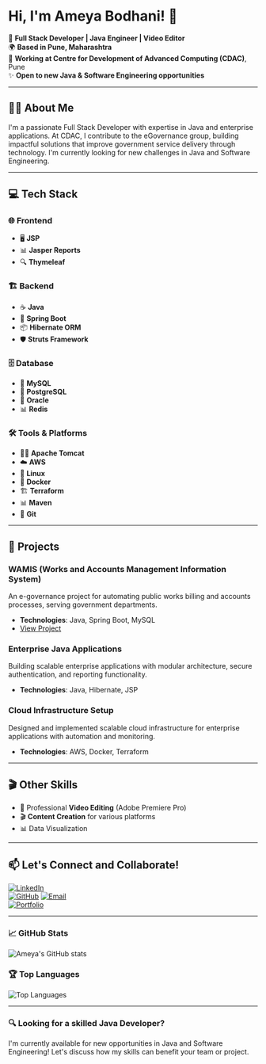 # Hi, I'm Ameya Bodhani! 👋  

🚀 **Full Stack Developer | Java Engineer | Video Editor**  
🌍 **Based in Pune, Maharashtra**  
💼 **Working at Centre for Development of Advanced Computing (CDAC)**, Pune  
✨ **Open to new Java & Software Engineering opportunities**

---

## 👨‍💻 About Me

I'm a passionate Full Stack Developer with expertise in Java and enterprise applications. At CDAC, I contribute to the eGovernance group, building impactful solutions that improve government service delivery through technology. I'm currently looking for new challenges in Java and Software Engineering.

---

## 💻 Tech Stack  

### 🌐 **Frontend**  
- 🖥️ **JSP**  
- 📊 **Jasper Reports**
- 🔍 **Thymeleaf**

### 🏗️ **Backend**  
- ☕ **Java**  
- 🔧 **Spring Boot**
- 📦 **Hibernate ORM**
- 🛡️ **Struts Framework**

### 🗄️ **Database**  
- 🐬 **MySQL**
- 🐘 **PostgreSQL**
- 🔶 **Oracle**
- 📊 **Redis**

### 🛠️ **Tools & Platforms**  
- 🐱‍💻 **Apache Tomcat**  
- ☁️ **AWS**  
- 🐧 **Linux**
- 🐳 **Docker**
- 🏗️ **Terraform**
- 📊 **Maven**
- 🔄 **Git**

---

## 🚀 Projects

### WAMIS (Works and Accounts Management Information System)
An e-governance project for automating public works billing and accounts processes, serving government departments.
- **Technologies**: Java, Spring Boot, MySQL
- [View Project](https://github.com/ameyabodhani/wamis)

### Enterprise Java Applications
Building scalable enterprise applications with modular architecture, secure authentication, and reporting functionality.
- **Technologies**: Java, Hibernate, JSP

### Cloud Infrastructure Setup
Designed and implemented scalable cloud infrastructure for enterprise applications with automation and monitoring.
- **Technologies**: AWS, Docker, Terraform

---

## 🎬 Other Skills  
- 🎥 Professional **Video Editing** (Adobe Premiere Pro)
- 🎬 **Content Creation** for various platforms
- 📊 Data Visualization

---

## 📫 Let's Connect and Collaborate!  

[![LinkedIn](https://img.shields.io/badge/LinkedIn-ameyabodhani-blue?logo=linkedin)](https://www.linkedin.com/in/ameyabodhani/)  
[![GitHub](https://img.shields.io/badge/GitHub-ameyabodhani-black?logo=github)](https://github.com/ameyabodhani)
[![Email](https://img.shields.io/badge/Email-ameyabodhani175@gmail.com-red?logo=gmail)](mailto:ameyabodhani175@gmail.com)  
[![Portfolio](https://img.shields.io/badge/Portfolio-Ameya.dev-green)](https://ameya.dev)

---

### 📈 GitHub Stats  
![Ameya's GitHub stats](https://github-readme-stats.vercel.app/api?username=ameyabodhani&show_icons=true&theme=radical)  

### 🏆 Top Languages  
![Top Languages](https://github-readme-stats.vercel.app/api/top-langs/?username=ameyabodhani&layout=compact&theme=radical)

---

### 🔍 Looking for a skilled Java Developer?
I'm currently available for new opportunities in Java and Software Engineering! Let's discuss how my skills can benefit your team or project.
